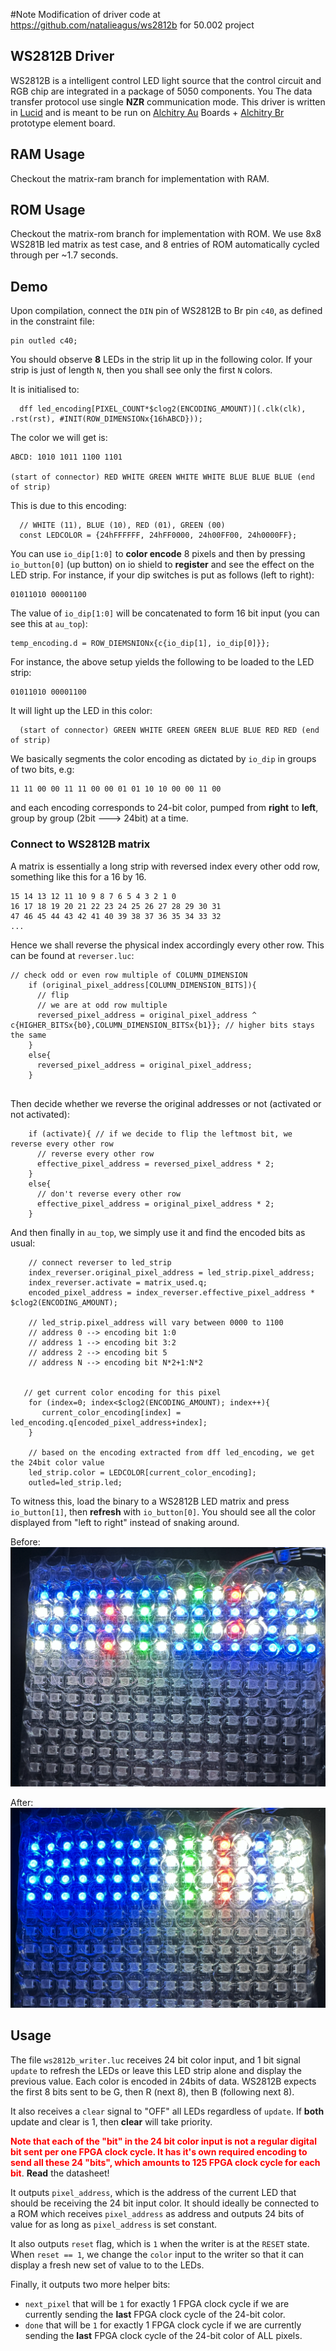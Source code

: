 #Note
Modification of driver code at https://github.com/natalieagus/ws2812b for 50.002 project

## WS2812B Driver

WS2812B is a intelligent control LED light source that the control circuit and RGB chip are integrated in a package of 5050 components. You The data transfer protocol use single **NZR** communication mode. This driver is written in [Lucid](https://alchitry.com/lucid) and is meant to be run on [Alchitry Au](https://www.sparkfun.com/products/16527) Boards + [Alchitry Br](https://www.sparkfun.com/products/16524) prototype element board.

## RAM Usage

Checkout the matrix-ram branch for implementation with RAM.

## ROM Usage

Checkout the matrix-rom branch for implementation with ROM. We use 8x8 WS281B led matrix as test case, and 8 entries of ROM automatically cycled through per ~1.7 seconds.

## Demo

Upon compilation, connect the `DIN` pin of WS2812B to Br pin `c40`, as defined in the constraint file:

```
pin outled c40;
```

You should observe **8** LEDs in the strip lit up in the following color. If your strip is just of length `N`, then you shall see only the first `N` colors.

It is initialised to:

```
  dff led_encoding[PIXEL_COUNT*$clog2(ENCODING_AMOUNT)](.clk(clk), .rst(rst), #INIT(ROW_DIMENSIONx{16hABCD}));
```

The color we will get is:

```
ABCD: 1010 1011 1100 1101

(start of connector) RED WHITE GREEN WHITE WHITE BLUE BLUE BLUE (end of strip)
```

This is due to this encoding:

```
  // WHITE (11), BLUE (10), RED (01), GREEN (00)
  const LEDCOLOR = {24hFFFFFF, 24hFF0000, 24h00FF00, 24h0000FF};
```

You can use `io_dip[1:0]` to **color encode** 8 pixels and then by pressing `io_button[0]` (up button) on io shield to **register** and see the effect on the LED strip. For instance, if your dip switches is put as follows (left to right):

```
01011010 00001100
```

The value of `io_dip[1:0]` will be concatenated to form 16 bit input (you can see this at `au_top`):

```
temp_encoding.d = ROW_DIEMSNIONx{c{io_dip[1], io_dip[0]}};
```

For instance, the above setup yields the following to be loaded to the LED strip:

```
01011010 00001100
```

It will light up the LED in this color:

```
  (start of connector) GREEN WHITE GREEN GREEN BLUE BLUE RED RED (end of strip)
```

We basically segments the color encoding as dictated by `io_dip` in groups of two bits, e.g:

```
11 11 00 00 11 11 00 00 01 01 10 10 00 00 11 00
```

and each encoding corresponds to 24-bit color, pumped from **right** to **left**, group by group (2bit ---> 24bit) at a time.

### Connect to WS2812B matrix

A matrix is essentially a long strip with reversed index every other odd row, something like this for a 16 by 16.

```
15 14 13 12 11 10 9 8 7 6 5 4 3 2 1 0
16 17 18 19 20 21 22 23 24 25 26 27 28 29 30 31
47 46 45 44 43 42 41 40 39 38 37 36 35 34 33 32
...
```

Hence we shall reverse the physical index accordingly every other row. This can be found at `reverser.luc`:

```
// check odd or even row multiple of COLUMN_DIMENSION
    if (original_pixel_address[COLUMN_DIMENSION_BITS]){
      // flip
      // we are at odd row multiple
      reversed_pixel_address = original_pixel_address ^ c{HIGHER_BITSx{b0},COLUMN_DIMENSION_BITSx{b1}}; // higher bits stays the same
    }
    else{
      reversed_pixel_address = original_pixel_address;
    }


```

Then decide whether we reverse the original addresses or not (activated or not activated):

```
    if (activate){ // if we decide to flip the leftmost bit, we reverse every other row
      // reverse every other row
      effective_pixel_address = reversed_pixel_address * 2;
    }
    else{
      // don't reverse every other row
      effective_pixel_address = original_pixel_address * 2;
    }
```

And then finally in `au_top`, we simply use it and find the encoded bits as usual:

```
    // connect reverser to led_strip
    index_reverser.original_pixel_address = led_strip.pixel_address;
    index_reverser.activate = matrix_used.q;
    encoded_pixel_address = index_reverser.effective_pixel_address * $clog2(ENCODING_AMOUNT);

    // led_strip.pixel_address will vary between 0000 to 1100
    // address 0 --> encoding bit 1:0
    // address 1 --> encoding bit 3:2
    // address 2 --> encoding bit 5
    // address N --> encoding bit N*2+1:N*2


   // get current color encoding for this pixel
    for (index=0; index<$clog2(ENCODING_AMOUNT); index++){
       current_color_encoding[index] = led_encoding.q[encoded_pixel_address+index];
    }

    // based on the encoding extracted from dff led_encoding, we get the 24bit color value
    led_strip.color = LEDCOLOR[current_color_encoding];
    outled=led_strip.led;
```

To witness this, load the binary to a WS2812B LED matrix and press `io_button[1]`, then **refresh** with `io_button[0]`. You should see all the color displayed from "left to right" instead of snaking around.

Before:
![before](images/before.png)

After:
![after](images/after.png)

## Usage

The file `ws2812b_writer.luc` receives 24 bit color input, and 1 bit signal `update` to refresh the LEDs or leave this LED strip alone and display the previous value. Each color is encoded in 24bits of data. WS2812B expects the first 8 bits sent to be G, then R (next 8), then B (following next 8).

It also receives a `clear` signal to "OFF" all LEDs regardless of `update`. If **both** update and clear is 1, then **clear** will take priority.

<span style="color:red; font-weight: bold;">Note that each of the "bit" in the 24 bit color input is not a regular digital bit sent per one FPGA clock cycle. It has it's own required encoding to send all these 24 "bits", which amounts to 125 FPGA clock cycle for each bit</span>. **Read** the datasheet!

It outputs `pixel_address`, which is the address of the current LED that should be receiving the 24 bit input color. It should ideally be connected to a ROM which receives `pixel_address` as address and outputs 24 bits of value for as long as `pixel_address` is set constant.

It also outputs `reset` flag, which is `1` when the writer is at the `RESET` state. When `reset == 1`, we change the `color` input to the writer so that it can display a fresh new set of value to to the LEDs.

Finally, it outputs two more helper bits:

- `next_pixel` that will be `1` for exactly 1 FPGA clock cycle if we are currently sending the **last** FPGA clock cycle of the 24-bit color.
- `done` that will be `1` for exactly 1 FPGA clock cycle if we are currently sending the **last** FPGA clock cycle of the 24-bit color of ALL pixels.
